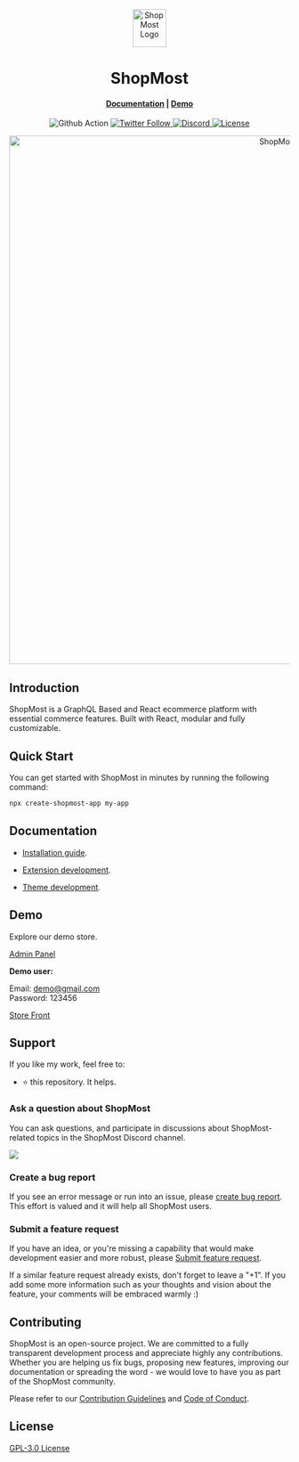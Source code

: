 <p>&nbsp;&nbsp;&nbsp;&nbsp;&nbsp;&nbsp;</p>
<p align="center">
<img width="60" height="68" alt="ShopMost Logo" src="https://shopmost.io/img/logo.png"/>
</p>
<p align="center">
  <h1 align="center">ShopMost</h1>
</p>
<h4 align="center">
    <a href="https://shopmost.io/docs/development/getting-started/introduction">Documentation</a> |
    <a href="https://demo.shopmost.io/">Demo</a>
</h4>

<p align="center">
  <img src="https://github.com/nodeonline/nodejscart/actions/workflows/build.yml/badge.svg" alt="Github Action">
  <a href="https://twitter.com/shopmostjs">
    <img alt="Twitter Follow" src="https://img.shields.io/twitter/follow/shopmostjs?style=social">
  </a>
  <a href="https://discord.gg/GSzt7dt7RM">
    <img src="https://img.shields.io/discord/757179260417867879?label=discord" alt="Discord">
  </a>
  <a href="https://opensource.org/licenses/GPL-3.0">
    <img src="https://img.shields.io/badge/License-GPLv3-blue.svg" alt="License">
  </a>
</p>

<p align="center">
<img alt="ShopMost" width="950" src="https://github.com/kkumarcodes/Shopmost/blob/master/banner.png"/>
</p>

## Introduction

ShopMost is a GraphQL Based and React ecommerce platform with essential commerce features. Built with React, modular and fully customizable.

## Quick Start

You can get started with ShopMost in minutes by running the following command:

```bash
npx create-shopmost-app my-app
```

## Documentation

- [Installation guide](https://shopmost.io/docs/development/getting-started/installation-guide).

- [Extension development](https://shopmost.io/docs/development/module/create-your-first-extension).

- [Theme development](https://shopmost.io/docs/development/theme/theme-overview).


## Demo

Explore our demo store.

<p align="left">
  <a href="https://demo.shopmost.io/admin" target="_blank">
Admin Panel
  </a>
</p>
<b>Demo user:</b>

Email: demo@gmail.com<br/>
Password: 123456

<p align="left">
  <a href="https://demo.shopmost.io/" target="_blank">
Store Front
  </a>
</p>

## Support

If you like my work, feel free to:

- ⭐ this repository. It helps.
### Ask a question about ShopMost

You can ask questions, and participate in discussions about ShopMost-related topics in the ShopMost Discord channel.

<a href="https://discord.gg/GSzt7dt7RM"><img src="https://raw.githubusercontent.com/kkumarcodes/Shopmost/dev/.github/images/discord_banner_github.svg" /></a>

### Create a bug report

If you see an error message or run into an issue, please [create bug report](https://github.com/kkumarcodes/Shopmost/issues/new). This effort is valued and it will help all ShopMost users.


### Submit a feature request

If you have an idea, or you're missing a capability that would make development easier and more robust, please [Submit feature request](https://github.com/kkumarcodes/Shopmost/issues/new).

If a similar feature request already exists, don't forget to leave a "+1".
If you add some more information such as your thoughts and vision about the feature, your comments will be embraced warmly :)

## Contributing

ShopMost is an open-source project. We are committed to a fully transparent development process and appreciate highly any contributions. Whether you are helping us fix bugs, proposing new features, improving our documentation or spreading the word - we would love to have you as part of the ShopMost community.

Please refer to our [Contribution Guidelines](./CONTRIBUTING.md) and [Code of Conduct](./CODE_OF_CONDUCT.md).

## License

[GPL-3.0 License](https://github.com/kkumarcodes/Shopmost/blob/main/LICENSE)
